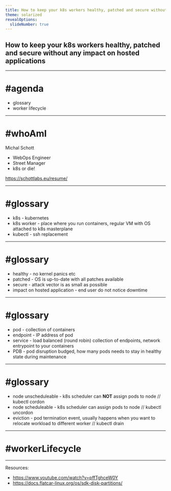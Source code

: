 ```yaml
---
title: How to keep your k8s workers healthy, patched and secure without any impact on hosted applications.
theme: solarized
revealOptions:
  slideNumber: true
---
```


## How to keep your k8s workers healthy, patched and secure without any impact on hosted applications

---

# #agenda

* glossary
* worker lifecycle

---

# #whoAmI

Michal Schott

* WebOps Engineer
* Street Manager
* k8s or die!

https://schottlabs.eu/resume/

---

# #glossary

* k8s - kubernetes
* k8s worker - place where you run containers, regular VM with OS attached to k8s masterplane
* kubectl - ssh replacement

----

# #glossary

* healthy - no kernel panics etc
* patched - OS is up-to-date with all patches available
* secure - attack vector is as small as possible
* impact on hosted application - end user do not notice downtime

----

# #glossary

* pod - collection of containers
* endpoint - IP address of pod
* service - load balanced (round robin) collection of endpoints, network entrypoint to your containers
* PDB - pod disruption budged, how many pods needs to stay in healthy state during maintenance

----

# #glossary

* node unscheduleable - k8s scheduler can **NOT** assign pods to node // kubectl cordon
* node scheduleable - k8s scheduler can assign pods to node // kubectl uncordon
* eviction - pod termination event, usually happens when you want to relocate workload to different worker // kubectl drain

---

# #workerLifecycle

---

Resources:
* https://www.youtube.com/watch?v=pffTghceW0Y
* https://docs.flatcar-linux.org/os/sdk-disk-partitions/
